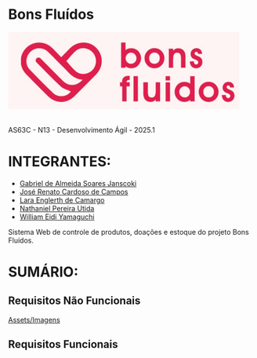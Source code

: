 # Bons Fluídos
![Logo](assets/images/LOGO.png)<br>
<br>

AS63C - N13 - Desenvolvimento Ágil - 2025.1<br>

<h1>INTEGRANTES:</h1>
<ul>
  <li><a href="https://github.com/Midvirus">Gabriel de Almeida Soares Janscoki</a></li>
  <li><a href="https://github.com/JoseRenatoCardoso">José Renato Cardoso de Campos</a></li>
  <li><a href="https://github.com/LaraEnglerth">Lara Englerth de Camargo</a></li>
  <li><a href="https://github.com/NanatUtida">Nathaniel Pereira Utida</a></li>
  <li><a href="https://github.com/SoulStorm0">William Eidi Yamaguchi</a></li>
</ul>

Sistema Web de controle de produtos, doações e estoque do projeto Bons Fluídos.<br>

<h1>SUMÁRIO:</h1>
<h2>Requisitos Não Funcionais</h2>
<a href="https://github.com/JoseRenatoCardoso/AGILE-2025.1/tree/main/assets/images">Assets/Imagens</a>
<h2>Requisitos Funcionais</h2>
